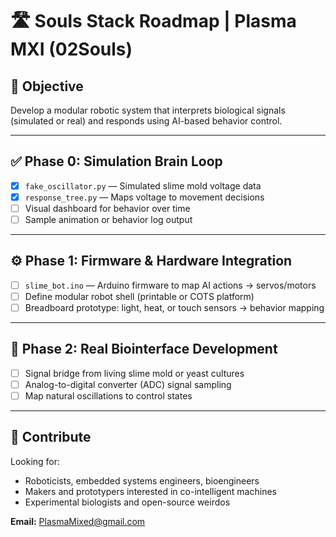 # 🛣️ Souls Stack Roadmap | Plasma MXI (02Souls)

## 🎯 Objective
Develop a modular robotic system that interprets biological signals (simulated or real) and responds using AI-based behavior control.

---

## ✅ Phase 0: Simulation Brain Loop

- [x] `fake_oscillator.py` — Simulated slime mold voltage data
- [x] `response_tree.py` — Maps voltage to movement decisions
- [ ] Visual dashboard for behavior over time
- [ ] Sample animation or behavior log output

---

## ⚙️ Phase 1: Firmware & Hardware Integration

- [ ] `slime_bot.ino` — Arduino firmware to map AI actions → servos/motors
- [ ] Define modular robot shell (printable or COTS platform)
- [ ] Breadboard prototype: light, heat, or touch sensors → behavior mapping

---

## 🧬 Phase 2: Real Biointerface Development

- [ ] Signal bridge from living slime mold or yeast cultures
- [ ] Analog-to-digital converter (ADC) signal sampling
- [ ] Map natural oscillations to control states

---

## 🤝 Contribute

Looking for:
- Roboticists, embedded systems engineers, bioengineers
- Makers and prototypers interested in co-intelligent machines
- Experimental biologists and open-source weirdos

**Email:** PlasmaMixed@gmail.com
